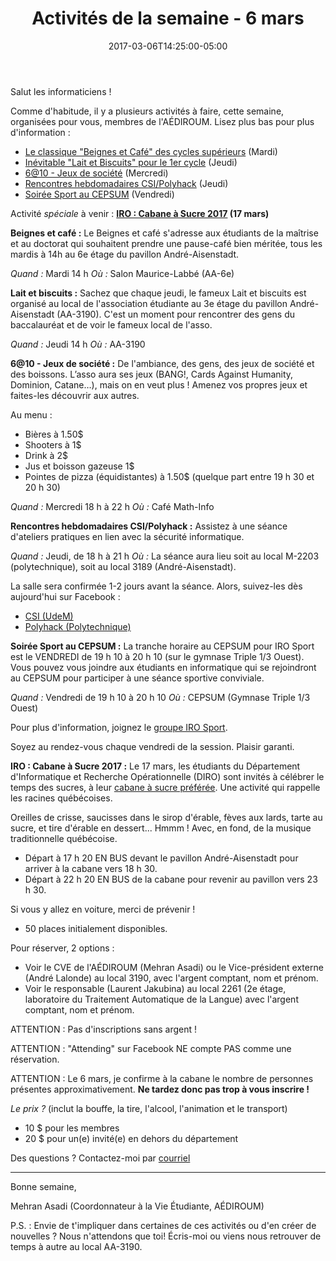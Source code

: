 ﻿---
date: 2017-03-06T14:25:00-05:00
title: Activités de la semaine - 6 mars
draft: false
---

Salut les informaticiens !

Comme d'habitude, il y a plusieurs activités à faire, cette semaine, organisées pour vous, membres de l'AÉDIROUM. Lisez plus bas pour plus d'information :

-   [Le classique "Beignes et Café" des cycles supérieurs](#beignesetcafe) (Mardi)
-   [Inévitable "Lait et Biscuits" pour le 1er cycle](#laitetbiscuits) (Jeudi)
-   [6@10 - Jeux de société](#jeu) (Mercredi)
-   [Rencontres hebdomadaires CSI/Polyhack](#csi) (Jeudi)
-   [Soirée Sport au CEPSUM](#irosport) (Vendredi)

Activité *spéciale* à venir : **[IRO : Cabane à Sucre 2017](#cabaneasucre) (17 mars)**

<!--more-->

<a name="beignesetcafe"></a>
**Beignes et café :**
Le Beignes et café s'adresse aux étudiants de la maîtrise et au doctorat qui souhaitent prendre une pause-café bien méritée, tous les mardis à 14h au 6e étage du pavillon André-Aisenstadt.

*Quand :* Mardi 14 h
*Où :* Salon Maurice-Labbé (AA-6e)

<a name="laitetbiscuits"></a>
**Lait et biscuits :**
Sachez que chaque jeudi, le fameux Lait et biscuits est organisé au local de l'association étudiante au 3e étage du pavillon André-Aisenstadt (AA-3190). C'est un moment pour rencontrer des gens du baccalauréat et de voir le fameux local de l'asso.

*Quand :* Jeudi 14 h
*Où :* AA-3190

<a name="jeu"></a>
**6@10 - Jeux de société :**
De l'ambiance, des gens, des jeux de société et des boissons. L’asso aura ses jeux (BANG!, Cards Against Humanity, Dominion, Catane…), mais on en veut plus ! Amenez vos propres jeux et faites-les découvrir aux autres.

Au menu :

- Bières à 1.50$
- Shooters à 1$
- Drink à 2$
- Jus et boisson gazeuse 1$
- Pointes de pizza (équidistantes) à 1.50$ (quelque part entre 19 h 30 et 20 h 30)

*Quand :* Mercredi 18 h à 22 h
*Où :* Café Math-Info

<a name="csi"></a>
**Rencontres hebdomadaires CSI/Polyhack :**
Assistez à une séance d'ateliers pratiques en lien avec la sécurité informatique.

*Quand :* Jeudi, de 18 h à 21 h
*Où :* La séance aura lieu soit au local M-2203 (polytechnique), soit au local 3189 (André-Aisenstadt).

La salle sera confirmée 1-2 jours avant la séance. Alors, suivez-les dès aujourd'hui sur Facebook :

-   [CSI (UdeM)]
-   [Polyhack (Polytechnique)]

<a name="irosport"></a>
**Soirée Sport au CEPSUM :**
La tranche horaire au CEPSUM pour IRO Sport est le VENDREDI de 19 h 10 à 20 h 10 (sur le gymnase Triple 1/3 Ouest). Vous pouvez vous joindre aux étudiants en informatique qui se rejoindront au CEPSUM pour participer à une séance sportive conviviale.

*Quand :* Vendredi de 19 h 10 à 20 h 10
*Où :* CEPSUM (Gymnase Triple 1/3 Ouest)

Pour plus d'information, joignez le [groupe IRO Sport].

Soyez au rendez-vous chaque vendredi de la session. Plaisir garanti.

<a name="cabaneasucre"></a>
**IRO : Cabane à Sucre 2017 :**
Le 17 mars, les étudiants du Département d'Informatique et Recherche Opérationnelle (DIRO) sont invités à célébrer le temps des sucres, à leur [cabane à sucre préférée].
Une activité qui rappelle les racines québécoises.

Oreilles de crisse, saucisses dans le sirop d'érable, fèves aux lards, tarte au sucre, et tire d'érable en dessert... Hmmm ! Avec, en fond, de la musique traditionnelle québécoise.

-   Départ à 17 h 20 EN BUS devant le pavillon André-Aisenstadt pour arriver à la cabane vers 18 h 30.
-   Départ à 22 h 20 EN BUS de la cabane pour revenir au pavillon vers 23 h 30.

Si vous y allez en voiture, merci de prévenir !

-   50 places initialement disponibles.

Pour réserver, 2 options :

-   Voir le CVE de l'AÉDIROUM (Mehran Asadi) ou le Vice-président externe (André Lalonde) au local 3190, avec l'argent comptant, nom et prénom.
-   Voir le responsable (Laurent Jakubina) au local 2261 (2e étage, laboratoire du Traitement Automatique de la Langue) avec l'argent comptant, nom et prénom.

ATTENTION : Pas d'inscriptions sans argent !

ATTENTION : "Attending" sur Facebook NE compte PAS comme une réservation.

ATTENTION : Le 6 mars, je confirme à la cabane le nombre de personnes présentes approximativement. **Ne tardez donc pas trop à vous inscrire !**

*Le prix ?* (inclut la bouffe, la tire, l'alcool, l'animation et le transport)

-   10 $ pour les membres
-   20 $ pour un(e) invité(e) en dehors du département

Des questions ? Contactez-moi par [courriel] 

------------------------------------------------------------------------

Bonne semaine,

Mehran Asadi (Coordonnateur à la Vie Étudiante, AÉDIROUM)

P.S. : Envie de t'impliquer dans certaines de ces activités ou d'en créer de nouvelles ? Nous n'attendons que toi!
Écris-moi ou viens nous retrouver de temps à autre au local AA-3190.

  [CSI (UdeM)]: https://fb.com/groups/infosecum
  [Polyhack (Polytechnique)]: https://fb.com/ph4ck
  [groupe IRO Sport]: https://fb.com/groups/718762054920741
  [cabane à sucre préférée]: //cabaneosias.com/index.html
  [courriel]: mailto:mehranasadi@live.ca
